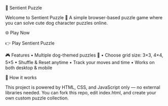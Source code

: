 🧩 Sentient Puzzle

Welcome to Sentient Puzzle 🎉
A simple browser-based puzzle game where you can solve cute dog character puzzles online.

🌐 Play Now

👉 Play Sentient Puzzle

🎮 Features
 • Multiple dog-themed puzzles 🐶
 • Choose grid size: 3×3, 4×4, 5×5
 • Shuffle & Reset anytime
 • Track your moves and time
 • Works on both desktop & mobile

🚀 How it works

This project is powered by HTML, CSS, and JavaScript only — no external libraries needed.
You can fork this repo, edit index.html, and create your own custom puzzle collection.
